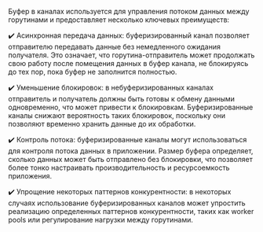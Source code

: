 
Буфер в каналах используется для управления потоком данных между горутинами и предоставляет несколько ключевых преимуществ:

✔️ Асинхронная передача данных: буферизированный канал позволяет отправителю передавать данные без немедленного ожидания получателя. Это означает, что горутина-отправитель может продолжать свою работу после помещения данных в буфер канала, не блокируясь до тех пор, пока буфер не заполнится полностью.

✔️ Уменьшение блокировок: в небуферизированных каналах отправитель и получатель должны быть готовы к обмену данными одновременно, что может привести к блокировкам. Буферизированные каналы снижают вероятность таких блокировок, поскольку они позволяют временно хранить данные до их обработки.

✔️ Контроль потока: буферизированные каналы могут использоваться для контроля потока данных в приложении. Размер буфера определяет, сколько данных может быть отправлено без блокировки, что позволяет более тонко настраивать производительность и ресурсоемкость приложения.

✔️ Упрощение некоторых паттернов конкурентности: в некоторых случаях использование буферизированных каналов может упростить реализацию определенных паттернов конкурентности, таких как worker pools или регулирование нагрузки между горутинами.